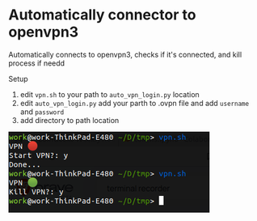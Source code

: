 # Automatically connector to openvpn3

Automatically connects to openvpn3, checks if it's connected, and kill process if needd


Setup

1. edit `vpn.sh` to your path to `auto_vpn_login.py` location
2. edit `auto_vpn_login.py` add your parth to .ovpn file and add `username` and `password`
3. add directory to path location


![Screenshot](demo.png)
